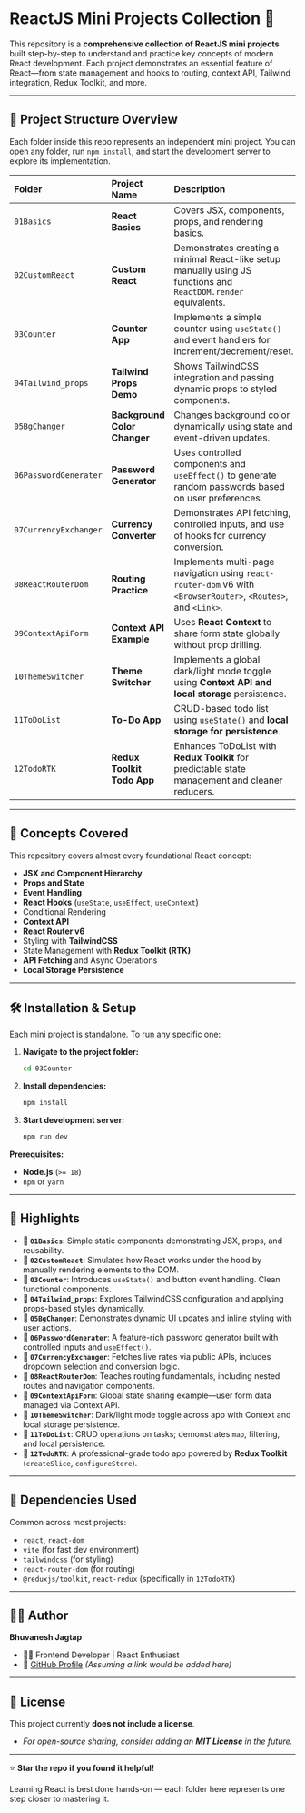# ReactJS Mini Projects Collection 🚀

This repository is a **comprehensive collection of ReactJS mini projects** built step-by-step to understand and practice key concepts of modern React development. Each project demonstrates an essential feature of React—from state management and hooks to routing, context API, Tailwind integration, Redux Toolkit, and more.

---

## 📁 Project Structure Overview

Each folder inside this repo represents an independent mini project. You can open any folder, run `npm install`, and start the development server to explore its implementation.

| Folder | Project Name | Description |
| :--- | :--- | :--- |
| `01Basics` | **React Basics** | Covers JSX, components, props, and rendering basics. |
| `02CustomReact` | **Custom React** | Demonstrates creating a minimal React-like setup manually using JS functions and `ReactDOM.render` equivalents. |
| `03Counter` | **Counter App** | Implements a simple counter using `useState()` and event handlers for increment/decrement/reset. |
| `04Tailwind_props` | **Tailwind Props Demo** | Shows TailwindCSS integration and passing dynamic props to styled components. |
| `05BgChanger` | **Background Color Changer** | Changes background color dynamically using state and event-driven updates. |
| `06PasswordGenerater` | **Password Generator** | Uses controlled components and `useEffect()` to generate random passwords based on user preferences. |
| `07CurrencyExchanger` | **Currency Converter** | Demonstrates API fetching, controlled inputs, and use of hooks for currency conversion. |
| `08ReactRouterDom` | **Routing Practice** | Implements multi-page navigation using `react-router-dom` v6 with `<BrowserRouter>`, `<Routes>`, and `<Link>`. |
| `09ContextApiForm` | **Context API Example** | Uses **React Context** to share form state globally without prop drilling. |
| `10ThemeSwitcher` | **Theme Switcher** | Implements a global dark/light mode toggle using **Context API and local storage** persistence. |
| `11ToDoList` | **To-Do App** | CRUD-based todo list using `useState()` and **local storage for persistence**. |
| `12TodoRTK` | **Redux Toolkit Todo App** | Enhances ToDoList with **Redux Toolkit** for predictable state management and cleaner reducers. |

---

## 🧠 Concepts Covered

This repository covers almost every foundational React concept:

* **JSX and Component Hierarchy**
* **Props and State**
* **Event Handling**
* **React Hooks** (`useState`, `useEffect`, `useContext`)
* Conditional Rendering
* **Context API**
* **React Router v6**
* Styling with **TailwindCSS**
* State Management with **Redux Toolkit (RTK)**
* **API Fetching** and Async Operations
* **Local Storage Persistence**

---

## 🛠️ Installation & Setup

Each mini project is standalone. To run any specific one:

1.  **Navigate to the project folder:**
    ```bash
    cd 03Counter
    ```

2.  **Install dependencies:**
    ```bash
    npm install
    ```

3.  **Start development server:**
    ```bash
    npm run dev
    ```

**Prerequisites:**

* **Node.js** (`>= 18`)
* `npm` or `yarn`

---

## 🌈 Highlights

* **🔹 `01Basics`**: Simple static components demonstrating JSX, props, and reusability.
* **🔹 `02CustomReact`**: Simulates how React works under the hood by manually rendering elements to the DOM.
* **🔹 `03Counter`**: Introduces `useState()` and button event handling. Clean functional components.
* **🔹 `04Tailwind_props`**: Explores TailwindCSS configuration and applying props-based styles dynamically.
* **🔹 `05BgChanger`**: Demonstrates dynamic UI updates and inline styling with user actions.
* **🔹 `06PasswordGenerater`**: A feature-rich password generator built with controlled inputs and `useEffect()`.
* **🔹 `07CurrencyExchanger`**: Fetches live rates via public APIs, includes dropdown selection and conversion logic.
* **🔹 `08ReactRouterDom`**: Teaches routing fundamentals, including nested routes and navigation components.
* **🔹 `09ContextApiForm`**: Global state sharing example—user form data managed via Context API.
* **🔹 `10ThemeSwitcher`**: Dark/light mode toggle across app with Context and local storage persistence.
* **🔹 `11ToDoList`**: CRUD operations on tasks; demonstrates `map`, filtering, and local persistence.
* **🔹 `12TodoRTK`**: A professional-grade todo app powered by **Redux Toolkit** (`createSlice`, `configureStore`).

---

## 🧩 Dependencies Used

Common across most projects:

* `react`, `react-dom`
* `vite` (for fast dev environment)
* `tailwindcss` (for styling)
* `react-router-dom` (for routing)
* `@reduxjs/toolkit`, `react-redux` (specifically in `12TodoRTK`)

---

## 🧑‍💻 Author

**Bhuvanesh Jagtap**
* 👨‍💻 Frontend Developer | React Enthusiast
* 📧 [GitHub Profile](https://github.com/your-github-profile) *(Assuming a link would be added here)*

---

## 📝 License

This project currently **does not include a license**.

* *For open-source sharing, consider adding an **MIT License** in the future.*

---

⭐ **Star the repo if you found it helpful!**

Learning React is best done hands-on — each folder here represents one step closer to mastering it.
